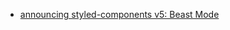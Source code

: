 - [announcing styled-components v5: Beast Mode](https://medium.com/styled-components/announcing-styled-components-v5-beast-mode-389747abd987)
